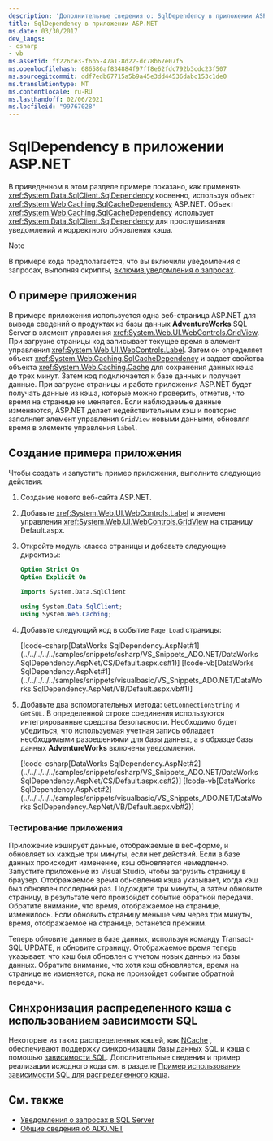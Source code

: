 ```yaml
---
description: 'Дополнительные сведения о: SqlDependency в приложении ASP.NET'
title: SqlDependency в приложении ASP.NET
ms.date: 03/30/2017
dev_langs:
- csharp
- vb
ms.assetid: ff226ce3-f6b5-47a1-8d22-dc78b67e07f5
ms.openlocfilehash: 686586af834884f97ff8e62fdc792b3cdc23f507
ms.sourcegitcommit: ddf7edb67715a5b9a45e3dd44536dabc153c1de0
ms.translationtype: MT
ms.contentlocale: ru-RU
ms.lasthandoff: 02/06/2021
ms.locfileid: "99767028"
---
```

# <a name="sqldependency-in-an-aspnet-application"></a>SqlDependency в приложении ASP.NET

В приведенном в этом разделе примере показано, как применять <xref:System.Data.SqlClient.SqlDependency> косвенно, используя объект <xref:System.Web.Caching.SqlCacheDependency> ASP.NET. Объект <xref:System.Web.Caching.SqlCacheDependency> использует <xref:System.Data.SqlClient.SqlDependency> для прослушивания уведомлений и корректного обновления кэша.  
  
> [!NOTE]
> В примере кода предполагается, что вы включили уведомления о запросах, выполняя скрипты, [включив уведомления о запросах](enabling-query-notifications.md).  
  
## <a name="about-the-sample-application"></a>О примере приложения  

 В примере приложения используется одна веб-страница ASP.NET для вывода сведений о продуктах из базы данных **AdventureWorks** SQL Server в элемент управления <xref:System.Web.UI.WebControls.GridView>. При загрузке страницы код записывает текущее время в элемент управления <xref:System.Web.UI.WebControls.Label>. Затем он определяет объект <xref:System.Web.Caching.SqlCacheDependency> и задает свойства объекта <xref:System.Web.Caching.Cache> для сохранения данных кэша до трех минут. Затем код подключается к базе данных и получает данные. При загрузке страницы и работе приложения ASP.NET будет получать данные из кэша, которые можно проверить, отметив, что время на странице не меняется. Если наблюдаемые данные изменяются, ASP.NET делает недействительным кэш и повторно заполняет элемент управления `GridView` новыми данными, обновляя время в элементе управления `Label`.  
  
## <a name="creating-the-sample-application"></a>Создание примера приложения  

 Чтобы создать и запустить пример приложения, выполните следующие действия:  
  
1. Создание нового веб-сайта ASP.NET.  
  
2. Добавьте <xref:System.Web.UI.WebControls.Label> и элемент управления <xref:System.Web.UI.WebControls.GridView> на страницу Default.aspx.  
  
3. Откройте модуль класса страницы и добавьте следующие директивы:  
  
    ```vb  
    Option Strict On  
    Option Explicit On  
  
    Imports System.Data.SqlClient  
    ```  
  
    ```csharp  
    using System.Data.SqlClient;  
    using System.Web.Caching;  
    ```  
  
4. Добавьте следующий код в событие `Page_Load` страницы:  
  
     [!code-csharp[DataWorks SqlDependency.AspNet#1](../../../../../samples/snippets/csharp/VS_Snippets_ADO.NET/DataWorks SqlDependency.AspNet/CS/Default.aspx.cs#1)]
     [!code-vb[DataWorks SqlDependency.AspNet#1](../../../../../samples/snippets/visualbasic/VS_Snippets_ADO.NET/DataWorks SqlDependency.AspNet/VB/Default.aspx.vb#1)]  
  
5. Добавьте два вспомогательных метода: `GetConnectionString` и `GetSQL`. В определенной строке соединения используются интегрированные средства безопасности. Необходимо будет убедиться, что используемая учетная запись обладает необходимыми разрешениями для базы данных, а в образце базы данных **AdventureWorks** включены уведомления.
  
     [!code-csharp[DataWorks SqlDependency.AspNet#2](../../../../../samples/snippets/csharp/VS_Snippets_ADO.NET/DataWorks SqlDependency.AspNet/CS/Default.aspx.cs#2)]
     [!code-vb[DataWorks SqlDependency.AspNet#2](../../../../../samples/snippets/visualbasic/VS_Snippets_ADO.NET/DataWorks SqlDependency.AspNet/VB/Default.aspx.vb#2)]  
  
### <a name="testing-the-application"></a>Тестирование приложения  

 Приложение кэширует данные, отображаемые в веб-форме, и обновляет их каждые три минуты, если нет действий. Если в базе данных происходит изменение, кэш обновляется немедленно. Запустите приложение из Visual Studio, чтобы загрузить страницу в браузер. Отображаемое время обновления кэша указывает, когда кэш был обновлен последний раз. Подождите три минуты, а затем обновите страницу, в результате чего произойдет событие обратной передачи. Обратите внимание, что время, отображаемое на странице, изменилось. Если обновить страницу меньше чем через три минуты, время, отображаемое на странице, останется прежним.  
  
 Теперь обновите данные в базе данных, используя команду Transact-SQL UPDATE, и обновите страницу. Отображаемое время теперь указывает, что кэш был обновлен с учетом новых данных из базы данных. Обратите внимание, что хотя кэш обновляется, время на странице не изменяется, пока не произойдет событие обратной передачи.  

## <a name="distributed-cache-synchronization-using-sql-dependency"></a>Синхронизация распределенного кэша с использованием зависимости SQL

Некоторые из таких распределенных кэшей, как [NCache](https://www.alachisoft.com/ncache) , обеспечивают поддержку синхронизации базы данных SQL и кэша с помощью [зависимости SQL](https://www.alachisoft.com/resources/docs/ncache/prog-guide/sql-dependency.html). Дополнительные сведения и пример реализации исходного кода см. в разделе [Пример использования зависимости SQL для распределенного кэша](https://github.com/Alachisoft/NCache-Samples/tree/master/dotnet/Dependencies/SQLDependency).

## <a name="see-also"></a>См. также

- [Уведомления о запросах в SQL Server](query-notifications-in-sql-server.md)
- [Общие сведения об ADO.NET](../ado-net-overview.md)
